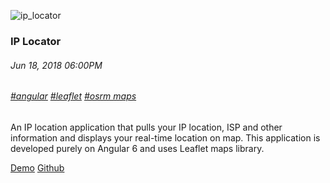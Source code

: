![ip_locator](/images/iplocator/01.png)
### IP Locator
###### Jun 18, 2018 06:00PM
###### [#angular]() [#leaflet]() [#osrm maps]()
An IP location application that pulls your IP location, ISP and other information and displays your real-time location on map.
This application is developed purely on Angular 6 and uses Leaflet maps library.

[Demo](/portfolio/ip-locator) [Github](https://gith)
